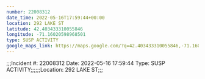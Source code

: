 ```yaml
---
number: 22008312
date_time: 2022-05-16T17:59:44+00:00
location: 292 LAKE ST
latitude: 42.403433310055846
longitude: -71.16020598968501
type: SUSP ACTIVITY
google_maps_link: https://maps.google.com/?q=42.403433310055846,-71.16020598968501
---
```


;;;Incident #: 22008312  Date: 2022-05-16 17:59:44   Type: SUSP ACTIVITY;;;;;;Location: 292 LAKE ST;;;
